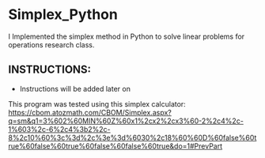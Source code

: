 # Simplex_Python

I Implemented the simplex method in Python to solve linear problems for operations research class.

## INSTRUCTIONS:
 - Instructions will be added later on

This program was tested using this simplex calculator:
https://cbom.atozmath.com/CBOM/Simplex.aspx?q=sm&q1=3%602%60MIN%60Z%60x1%2cx2%2cx3%60-2%2c4%2c-1%603%2c-6%2c4%3b2%2c-8%2c10%60%3c%3d%2c%3e%3d%6030%2c18%60%60D%60false%60true%60false%60true%60false%60false%60true&do=1#PrevPart
